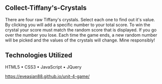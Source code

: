 ## Collect-Tiffany's-Crystals
There are four raw Tiffany's crystals. Select each one to find out it's value. By clicking you will add a specific number to your total score. To win the crystal your score must match the random score that is displayed. If you go over the number you lose. Each time the game ends, a new random number will be picked and the values of the crystals will change. Mine responsibly!

## Technologies Utilized
HTML5 • CSS3 • JavaScript • JQuery

https://eveasian88.github.io/unit-4-game/
